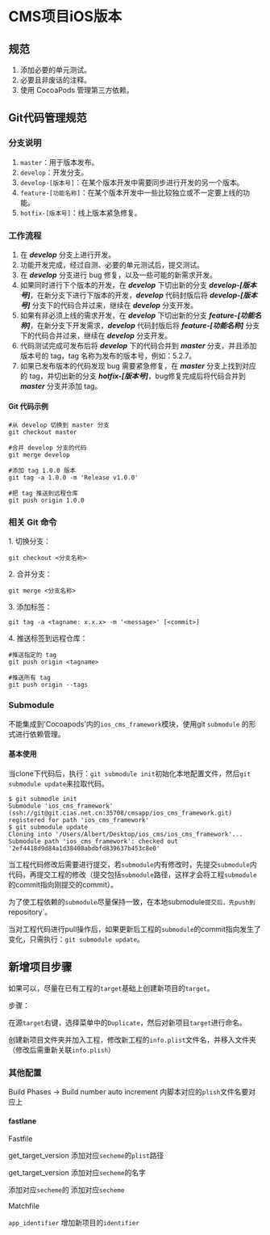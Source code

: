 # CMS项目iOS版本

## 规范

1. 添加必要的单元测试。
2. 必要且非废话的注释。
3. 使用 CocoaPods 管理第三方依赖。

##  Git代码管理规范

### 分支说明

1. `master`：用于版本发布。
2. `develop`：开发分支。
3. `develop-[版本号]`：在某个版本开发中需要同步进行开发的另一个版本。
4. `feature-[功能名称]`：在某个版本开发中一些比较独立或不一定要上线的功能。
5. `hotfix-[版本号]`：线上版本紧急修复。

### 工作流程

1. 在 ***develop*** 分支上进行开发。
2. 功能开发完成，经过自测、必要的单元测试后，提交测试。
3. 在 ***develop*** 分支进行 bug 修复，以及一些可能的新需求开发。
4. 如果同时进行下个版本的开发，在 ***develop*** 下切出新的分支 ***develop-[版本号]***，在新分支下进行下版本的开发，***develop*** 代码封版后将 ***develop-[版本号]*** 分支下的代码合并过来，继续在 ***develop*** 分支开发。
5. 如果有非必须上线的需求开发，在 ***develop*** 下切出新的分支 ***feature-[功能名称]***，在新分支下开发需求，***develop*** 代码封版后将 ***feature-[功能名称]*** 分支下的代码合并过来，继续在 ***develop*** 分支开发。
6. 代码测试完成可发布后将 ***develop*** 下的代码合并到 ***master*** 分支，并且添加版本号的 tag，tag 名称为发布的版本号，例如：5.2.7。
7. 如果已发布版本的代码发现 bug 需要紧急修复，在 ***master*** 分支上找到对应的 tag，并切出新的分支 ***hotfix-[版本号]***，bug修复完成后将代码合并到 ***master*** 分支并添加 tag。

#### Git 代码示例

```
#从 develop 切换到 master 分支
git checkout master

#合并 develop 分支的代码
git merge develop

#添加 tag 1.0.0 版本
git tag -a 1.0.0 -m 'Release v1.0.0'

#把 tag 推送到远程仓库
git push origin 1.0.0
```

### 相关 Git 命令

1\. 切换分支：

```
git checkout <分支名称>
```

2\. 合并分支：
 
```
git merge <分支名称>
```

3\. 添加标签：

```
git tag -a <tagname: x.x.x> -m '<message>' [<commit>]
```

4\. 推送标签到远程仓库：

```
#推送指定的 tag
git push origin <tagname> 

#推送所有 tag
git push origin --tags
```

### Submodule

不能集成到'Cocoapods'内的`ios_cms_framework`模块，使用git `submodule` 的形式进行依赖管理。

#### 基本使用

当clone下代码后，执行：`git submodule init`初始化本地配置文件，然后`git submodule update`来拉取代码。

```
$ git submodle init
Submodule 'ios_cms_framework' (ssh://git@git.cias.net.cn:35708/cmsapp/ios_cms_framework.git) registered for path 'ios_cms_framework'
$ git submodule update
Cloning into '/Users/Albert/Desktop/ios_cms/ios_cms_framework'...
Submodule path 'ios_cms_framework': checked out '2ef4418d9d84a1d38408abdbfd839637b453c8e0'
```
当工程代码修改后需要进行提交，若`submodule`内有修改时，先提交`submodule`内代码，再提交工程的修改（提交包括`submodule`路径，这样才会将工程`submodule`的commit指向刚提交的commit）。

为了使工程依赖的`submodule`尽量保持一致，在本地submodule`提交后，先push到`repository`。

当对工程代码进行pull操作后，如果更新后工程的`submodule`的commit指向发生了变化，只需执行：`git submodule update`。


## 新增项目步骤

如果可以，尽量在已有工程的`target`基础上创建新项目的`target`。

步骤：

在源`target`右键，选择菜单中的`Duplicate`，然后对新项目`target`进行命名。

创建新项目文件夹并加入工程，修改新工程的`info.plist`文件名，并移入文件夹（修改后需重新关联`info.plish`）


### 其他配置

Build Phases -> Build number auto increment 内脚本对应的`plish`文件名要对应上

#### fastlane

Fastfile

get_target_version 添加对应`secheme`的`plist`路径

get_target_version 添加对应`secheme`的名字

添加对应`secheme`的 添加对应`secheme`

Matchfile

`app_identifier` 增加新项目的`identifier`